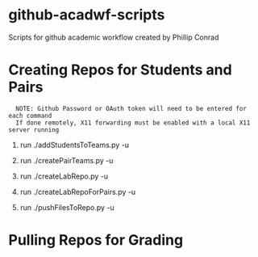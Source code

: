 github-acadwf-scripts
=====================

Scripts for github academic workflow created by Phillip Conrad 

Creating Repos for Students and Pairs
=====================
      NOTE: Github Password or OAuth token will need to be entered for each command
      If done remotely, X11 forwarding must be enabled with a local X11 server running

1) run ./addStudentsToTeams.py -u <GITHUBID>

2) run ./createPairTeams.py -u <GITHUBID>

3) run ./createLabRepo.py -u <GITHUBID> <LABNAME>

4) run ./createLabRepoForPairs.py -u <GITHUBID> <LABNAME>

5) run ./pushFilesToRepo.py -u <GITHUBID> <LABNAME>

Pulling Repos for Grading
=====================
